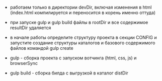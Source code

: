 * работаем только в директории devDir, включая изменения в html (index.html компилируется и переносится в корень именно оттуда)
* при запуске gulp и gulp build файлы в rootDir и все содержимое resultDir удаляется

* в начале работы определите структуру проекта в секции CONFIG и запустите создание структуры каталогов и базового содержимого файлов командой gulp create
*  gulp - сборка проекта с запуском вотчинга (html, css, js) и browserSync
*  gulp build - сборка билда с выгрузкой в каталог distDir